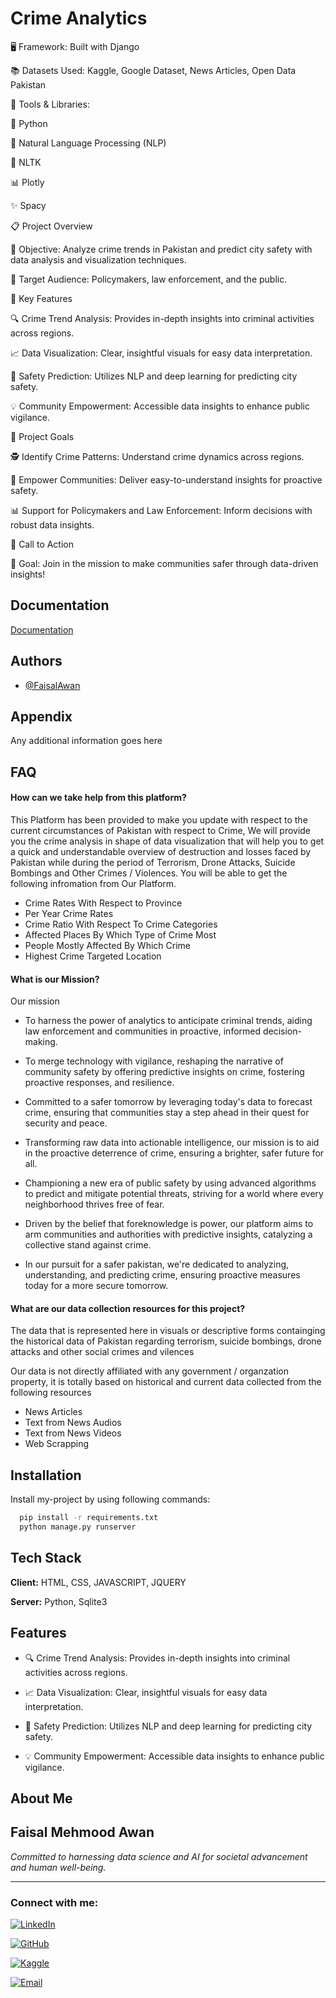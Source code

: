 
# Crime Analytics

🖥️ Framework: Built with Django

📚 Datasets Used: Kaggle, Google Dataset, News Articles, Open Data Pakistan

🔧 Tools & Libraries:

🐍 Python

🧠 Natural Language Processing (NLP)

📜 NLTK

📊 Plotly

✨ Spacy

📋 Project Overview

🎯 Objective: Analyze crime trends in Pakistan and predict city safety with data analysis and visualization techniques.

👥 Target Audience: Policymakers, law enforcement, and the public.

🌟 Key Features

🔍 Crime Trend Analysis: Provides in-depth insights into criminal activities across regions.

📈 Data Visualization: Clear, insightful visuals for easy data interpretation.

🔮 Safety Prediction: Utilizes NLP and deep learning for 
predicting city safety.

💡 Community Empowerment: Accessible data insights to enhance public vigilance.

🎯 Project Goals

🕵️ Identify Crime Patterns: Understand crime dynamics across regions.

💪 Empower Communities: Deliver easy-to-understand insights for proactive safety.

📊 Support for Policymakers and Law Enforcement: Inform decisions with robust data insights.

🚀 Call to Action

🤝 Goal: Join in the mission to make communities safer through data-driven insights!
## Documentation

[Documentation](https://drive.google.com/file/d/1M66gjy7WKJdcrK7vW-pouQbYVmBQw7ej/view?usp=sharing)


## Authors

- [@FaisalAwan](https://faisalawa.github.io/MyPortfolioWebsite/)


## Appendix

Any additional information goes here


## FAQ

#### How can we take help from this platform?

This Platform has been provided to make you update with respect to the current circumstances of Pakistan with respect to Crime, We will provide you the crime analysis in shape of data visualization that will help you to get a quick and understandable overview of destruction and losses faced by Pakistan while during the period of Terrorism, Drone Attacks, Suicide Bombings and Other Crimes / Violences. You will be able to get the following infromation from Our Platform.

- Crime Rates With Respect to Province
- Per Year Crime Rates
- Crime Ratio With Respect To Crime Categories
- Affected Places By Which Type of Crime Most
- People Mostly Affected By Which Crime
- Highest Crime Targeted Location

#### What is our Mission?

Our mission

- To harness the power of analytics to anticipate criminal trends, aiding law enforcement and communities in proactive, informed decision-making.

- To merge technology with vigilance, reshaping the narrative of community safety by offering predictive insights on crime, fostering proactive responses, and resilience.

- Committed to a safer tomorrow by leveraging today's data to forecast crime, ensuring that communities stay a step ahead in their quest for security and peace.

- Transforming raw data into actionable intelligence, our mission is to aid in the proactive deterrence of crime, ensuring a brighter, safer future for all.

- Championing a new era of public safety by using advanced algorithms to predict and mitigate potential threats, striving for a world where every neighborhood thrives free of fear.

- Driven by the belief that foreknowledge is power, our platform aims to arm communities and authorities with predictive insights, catalyzing a collective stand against crime.

- In our pursuit for a safer pakistan, we're dedicated to analyzing, understanding, and predicting crime, ensuring proactive measures today for a more secure tomorrow.


#### What are our data collection resources for this project?


The data that is represented here in visuals or descriptive forms containging the historical data of Pakistan regarding terrorism, suicide bombings, drone attacks and other social crimes and vilences

Our data is not directly affiliated with any government / organzation property, it is totally based on historical and current data collected from the following resources

- News Articles
- Text from News Audios
- Text from News Videos
- Web Scrapping
## Installation

Install my-project by using following commands:

```bash
  pip install -r requirements.txt
  python manage.py runserver
```
    
## Tech Stack

**Client:** HTML, CSS, JAVASCRIPT, JQUERY

**Server:** Python, Sqlite3


## Features

- 🔍 Crime Trend Analysis: Provides in-depth insights into criminal activities across regions.

- 📈 Data Visualization: Clear, insightful visuals for easy data interpretation.

- 🔮 Safety Prediction: Utilizes NLP and deep learning for predicting city safety.

- 💡 Community Empowerment: Accessible data insights to enhance public vigilance.


##  About Me


## Faisal Mehmood Awan
*Committed to harnessing data science and AI for societal advancement and human well-being.*

---

### Connect with me:
[![LinkedIn](https://img.shields.io/badge/LinkedIn-blue.svg?style=flat-square&logo=linkedin&logoColor=white&link=Your_LinkedIn_Profile_Link)](https://www.linkedin.com/in/faisal-mehmood-awan-4771a8233/)

[![GitHub](https://img.shields.io/badge/GitHub-black.svg?style=flat-square&logo=github&logoColor=white&link=Your_GitHub_Profile_Link)](https://github.com/FaisalAwa) 

[![Kaggle](https://img.shields.io/badge/Kaggle-20BEFF.svg?style=flat-square&logo=kaggle&logoColor=white&link=Your_Kaggle_Notebook_Link)](https://www.kaggle.com/malikfaisalawan) 

[![Email](https://img.shields.io/badge/Email-D14836?style=flat-square&logo=gmail&logoColor=white&link=mailto:Your_Email)](mailto:Faisal914awan@gmail.com) 

